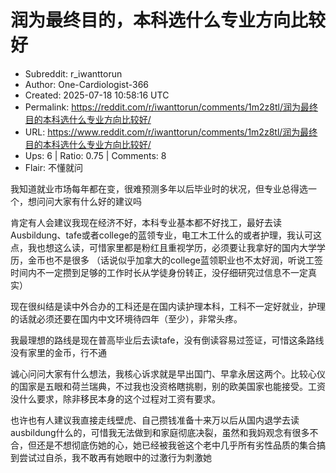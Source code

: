 # 润为最终目的，本科选什么专业方向比较好

- Subreddit: r_iwanttorun
- Author: One-Cardiologist-366
- Created: 2025-07-18 10:58:16 UTC
- Permalink: https://reddit.com/r/iwanttorun/comments/1m2z8tl/润为最终目的本科选什么专业方向比较好/
- URL: https://www.reddit.com/r/iwanttorun/comments/1m2z8tl/润为最终目的本科选什么专业方向比较好/
- Ups: 6 | Ratio: 0.75 | Comments: 8
- Flair: 不懂就问


我知道就业市场每年都在变，很难预测多年以后毕业时的状况，但专业总得选一个，想问问大家有什么好的建议吗

肯定有人会建议我现在经济不好，本科专业基本都不好找工，最好去读Ausbildung、tafe或者college的蓝领专业，电工木工什么的或者护理，我认可这点，我也想这么读，可惜家里都是粉红且重视学历，必须要让我拿好的国内大学学历，金币也不是很多
（话说似乎加拿大的college蓝领职业也不太好润，听说工签时间内不一定攒到足够的工作时长从学徒身份转正，没仔细研究过信息不一定真实）

现在很纠结是读中外合办的工科还是在国内读护理本科，工科不一定好就业，护理的话就必须还要在国内中文环境待四年（至少），非常头疼。

我最理想的路线是现在普高毕业后去读tafe，没有倒读容易过签证，可惜这条路线没有家里的金币，行不通

诚心问问大家有什么想法，我核心诉求就是早出国门、早拿永居这两个。比较心仪的国家是五眼和荷兰瑞典，不过我也没资格瞎挑剔，别的欧美国家也能接受。工资没什么要求，除非移民本身的这个过程对工资有要求。

也许也有人建议我直接走线壁虎、自己攒钱准备十来万以后从国内退学去读ausbildung什么的，可惜我无法做到和家庭彻底决裂，虽然和我妈观念有很多不合，但还是不想彻底伤她的心，她已经被我爸这个老中几乎所有劣性品质的集合搞到尝试过自杀，我不敢再有她眼中的过激行为刺激她

